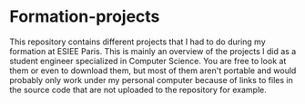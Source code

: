 # Formation-projects
This repository contains different projects that I had to do during my formation at ESIEE Paris. This is mainly an overview of the projects I did as a student engineer specialized in Computer Science. You are free to look at them or even to download them, but most of them aren't portable and would probably only work under my personal computer because of links to files in the source code that are not uploaded to the repository for example.
